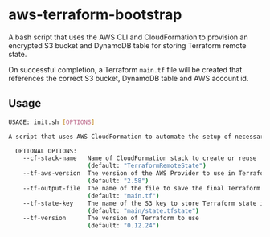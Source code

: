 # aws-terraform-bootstrap
A bash script that uses the AWS CLI and CloudFormation to provision an encrypted S3 bucket and DynamoDB table for storing Terraform remote state.

On successful completion, a Terraform `main.tf` file will be created that references the correct S3 bucket, DynamoDB table and AWS account id.

## Usage
```bash
USAGE: init.sh [OPTIONS]

A script that uses AWS CloudFormation to automate the setup of necessary resources for storing Terraform state in S3.

  OPTIONAL OPTIONS:
    --cf-stack-name   Name of CloudFormation stack to create or reuse
                      (default: "TerraformRemoteState")
    --tf-aws-version  The version of the AWS Provider to use in Terraform
                      (default: "2.58")
    --tf-output-file  The name of the file to save the final Terraform code in
                      (default: "main.tf")
    --tf-state-key    The name of the S3 key to store Terraform state in
                      (default: "main/state.tfstate")
    --tf-version      The version of Terraform to use
                      (default: "0.12.24")
```

